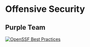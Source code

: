 # Offensive Security

## Purple Team

[![OpenSSF Best Practices](https://www.bestpractices.dev/projects/8496/badge)](https://www.bestpractices.dev/projects/8496)
